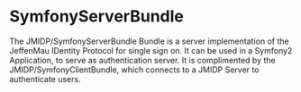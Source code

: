 SymfonyServerBundle
===================

The JMIDP/SymfonyServerBundle Bundle is a server implementation of the JeffenMau IDentity Protocol for single sign on. It can be used in a Symfony2 Application, to serve as authentication server. It is complimented by the JMIDP/SymfonyClientBundle, which connects to a JMIDP Server to authenticate users.
